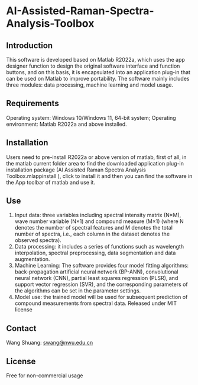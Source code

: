 # AI-Assisted-Raman-Spectra-Analysis-Toolbox
 Introduction
-------
This software is developed based on Matlab R2022a, which uses the app designer function to design the original software interface and function buttons, and on this basis, it is encapsulated into an application plug-in that can be used on Matlab to improve portability. The software mainly includes three modules: data processing, machine learning and model usage.

Requirements
-------
Operating system: Windows 10/Windows 11, 64-bit system;
Operating environment: Matlab R2022a and above installed.

Installation
-------
Users need to pre-install R2022a or above version of matlab, first of all, in the matlab current folder area to find the downloaded application plug-in installation package (Al Assisted Raman Spectra Analysis Toolbox.mlappinstall ), click to install it and then you can find the software in the App toolbar of matlab and use it.

Use
-------
1. Input data: three variables including spectral intensity matrix (N×M), wave number variable (N×1) and compound measure (M×1) (where N denotes the number of spectral features and M denotes the total number of spectra, i.e., each column in the dataset denotes the observed spectra).
2. Data processing: it includes a series of functions such as wavelength interpolation, spectral preprocessing, data segmentation and data augmentation.
3. Machine Learning: The software provides four model fitting algorithms: back-propagation artificial neural network (BP-ANN), convolutional neural network (CNN), partial least squares regression (PLSR), and support vector regression (SVR), and the corresponding parameters of the algorithms can be set in the parameter settings.
4. Model use: the trained model will be used for subsequent prediction of compound measurements from spectral data.
Released under MIT license

Contact
-------
Wang Shuang: swang@nwu.edu.cn

License
-------
Free for non-commercial usage
